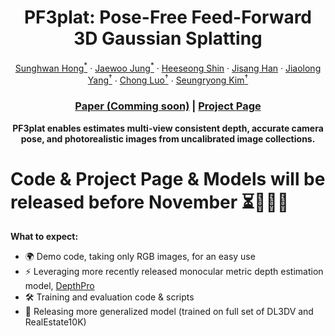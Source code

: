 <p align="center">
  <h1 align="center">PF3plat: Pose-Free Feed-Forward 3D Gaussian Splatting</h1>
  <p align="center">
    <a href="https://sunghwanhong.github.io/">Sunghwan Hong<sup>*</sup></a>
    ·
    <a href="https://crepejung00.github.io/">Jaewoo Jung<sup>*</sup></a>
    ·
    <a href="https://scholar.google.com/citations?user=zu-I2fYAAAAJ&hl=en">Heeseong Shin</a>
    ·
    <a href="https://onground-korea.github.io/">Jisang Han</a>
    ·
    <a href="https://jlyang.org/">Jiaolong Yang<sup>†</sup></a>
    ·
    <a href="https://www.microsoft.com/en-us/research/people/cluo/">Chong Luo<sup>†</sup></a>
    ·
    <a href="https://cvlab.kaist.ac.kr/">Seungryong Kim<sup>†</sup></a>
  </p>
  <h3 align="center"><a href="https://arxiv.org/abs/2410.xxxxx">Paper (Comming soon)</a> | <a href="https://cvlab-kaist.github.io/PF3plat">Project Page </a> </h3>
  <div align="center"></div>
</p>



<p align="center">
<strong>PF3plat enables estimates multi-view consistent depth, accurate camera pose, and photorealistic images from uncalibrated image collections.</strong>
</p>



# Code & Project Page & Models will be released before November ⏳🤖🍿🚀

**What to expect:**

- 🌍 Demo code, taking only RGB images, for an easy use 
- ⚡ Leveraging more recently released monocular metric depth estimation model, <a href="https://machinelearning.apple.com/research/depth-pro">DepthPro</a> 
- 🛠️ Training and evaluation code & scripts
- 🚀 Releasing more generalized model (trained on full set of DL3DV and RealEstate10K)
